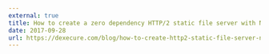 ```yaml
---
external: true
title: How to create a zero dependency HTTP/2 static file server with Node.js
date: 2017-09-28
url: https://dexecure.com/blog/how-to-create-http2-static-file-server-nodejs-with-examples/
---
```

